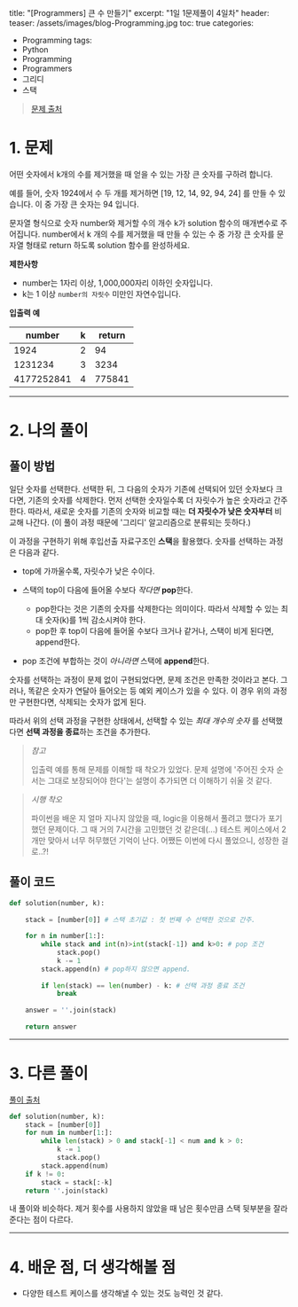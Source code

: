 title:  "[Programmers] 큰 수 만들기"
excerpt: "1일 1문제풀이 4일차"
header:
  teaser: /assets/images/blog-Programming.jpg
toc: true
categories:

  - Programming
tags:
  - Python
  - Programming
  - Programmers
  - 그리디
  - 스택

> [문제 출처](https://programmers.co.kr/learn/courses/30/lessons/42583)



# 1. 문제



어떤 숫자에서 k개의 수를 제거했을 때 얻을 수 있는 가장 큰 숫자를 구하려 합니다.

예를 들어, 숫자 1924에서 수 두 개를 제거하면 [19, 12, 14, 92, 94, 24] 를 만들 수 있습니다. 이 중 가장 큰 숫자는 94 입니다.

문자열 형식으로 숫자 number와 제거할 수의 개수 k가 solution 함수의 매개변수로 주어집니다. number에서 k 개의 수를 제거했을 때 만들 수 있는 수 중 가장 큰 숫자를 문자열 형태로 return 하도록 solution 함수를 완성하세요.



**제한사항**

- number는 1자리 이상, 1,000,000자리 이하인 숫자입니다.
- k는 1 이상 `number의 자릿수` 미만인 자연수입니다.



**입출력 예**

| number     | k    | return |
| ---------- | ---- | ------ |
| 1924       | 2    | 94     |
| 1231234    | 3    | 3234   |
| 4177252841 | 4    | 775841 |



---



# 2. 나의 풀이 

## 풀이 방법



 일단 숫자를 선택한다. 선택한 뒤, 그 다음의 숫자가 기존에 선택되어 있던 숫자보다 크다면, 기존의 숫자를 삭제한다. 먼저 선택한 숫자일수록 더 자릿수가 높은 숫자라고 간주한다. 따라서, 새로운 숫자를 기존의 숫자와 비교할 때는 **더 자릿수가 낮은 숫자부터** 비교해 나간다. (이 풀이 과정 때문에 '그리디' 알고리즘으로 분류되는 듯하다.)

 이 과정을 구현하기 위해 후입선출 자료구조인 **스택**을 활용했다. 숫자를 선택하는 과정은 다음과 같다.

* top에 가까울수록, 자릿수가 낮은 수이다.

* 스택의 top이 다음에 들어올 수보다 *작다면* **pop**한다. 
  * pop한다는 것은 기존의 숫자를 삭제한다는 의미이다. 따라서 삭제할 수 있는 최대 숫자(k)를 1씩 감소시켜야 한다.
  * pop한 후 top이 다음에 들어올 수보다 크거나 같거나, 스택이 비게 된다면, append한다.  
* pop 조건에 부합하는 것이 *아니라면* 스택에 **append**한다.



 숫자를 선택하는 과정이 문제 없이 구현되었다면, 문제 조건은 만족한 것이라고 본다. 그러나, 똑같은 숫자가 연달아 들어오는 등 예외 케이스가 있을 수 있다. 이 경우 위의 과정만 구현한다면, 삭제되는 숫자가 없게 된다.

 따라서 위의 선택 과정을 구현한 상태에서, 선택할 수 있는 *최대 개수의 숫자* 를 선택했다면 **선택 과정을 종료**하는 조건을 추가한다.



> *참고*
>
>  입출력 예를 통해 문제를 이해할 때 착오가 있었다. 문제 설명에 '주어진 숫자 순서는 그대로 보장되어야 한다'는 설명이 추가되면 더 이해하기 쉬울 것 같다.

> *시행 착오*
>
>    파이썬을 배운 지 얼마 지나지 않았을 때, logic을 이용해서 풀려고 했다가 포기했던 문제이다. 그 때 거의 7시간을 고민했던 것 같은데(...) 테스트 케이스에서 2개만 맞아서 너무 허무했던 기억이 난다. 어쨌든 이번에 다시 풀었으니, 성장한 걸로..?! 

   



## 풀이 코드

```python
def solution(number, k):
    
    stack = [number[0]] # 스택 초기값 : 첫 번째 수 선택한 것으로 간주.
    
    for n in number[1:]:        
        while stack and int(n)>int(stack[-1]) and k>0: # pop 조건
            stack.pop()
            k -= 1            
        stack.append(n) # pop하지 않으면 append.
    
        if len(stack) == len(number) - k: # 선택 과정 종료 조건
            break
    
    answer = ''.join(stack)
    
    return answer
```



  

---



# 3. 다른 풀이

[풀이 출처](https://programmers.co.kr/learn/courses/30/lessons/42883/solution_groups?language=python3)

 

```python
def solution(number, k):
    stack = [number[0]]
    for num in number[1:]:
        while len(stack) > 0 and stack[-1] < num and k > 0:
            k -= 1
            stack.pop()
        stack.append(num)
    if k != 0:
        stack = stack[:-k]
    return ''.join(stack)
```

 내 풀이와 비슷하다. 제거 횟수를 사용하지 않았을 때 남은 횟수만큼 스택 뒷부분을 잘라준다는 점이 다르다.





---

  

# 4. 배운 점, 더 생각해볼 점

* 다양한 테스트 케이스를 생각해낼 수 있는 것도 능력인 것 같다.




